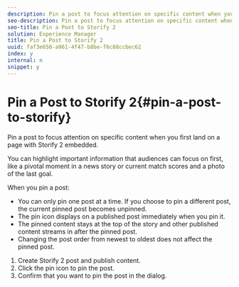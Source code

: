 ```yaml
---
description: Pin a post to focus attention on specific content when you first land on a page with Storify 2 embedded.
seo-description: Pin a post to focus attention on specific content when you first land on a page with Storify 2 embedded.
seo-title: Pin a Post to Storify 2
solution: Experience Manager
title: Pin a Post to Storify 2
uuid: faf3e650-a961-4f47-b8be-f6c88ccbec62
index: y
internal: n
snippet: y
---
```


# Pin a Post to Storify 2{#pin-a-post-to-storify}

Pin a post to focus attention on specific content when you first land on a page with Storify 2 embedded.

You can highlight important information that audiences can focus on first, like a pivotal moment in a news story or current match scores and a photo of the last goal.

When you pin a post:

* You can only pin one post at a time. If you choose to pin a different post, the current pinned post becomes unpinned.
* The pin icon displays on a published post immediately when you pin it.
* The pinned content stays at the top of the story and other published content streams in after the pinned post.
* Changing the post order from newest to oldest does not affect the pinned post.

1. Create Storify 2 post and publish content.
1. Click the pin icon to pin the post.
1. Confirm that you want to pin the post in the dialog.
